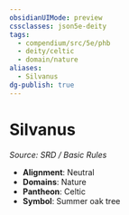 ```yaml
---
obsidianUIMode: preview
cssclasses: json5e-deity
tags:
  - compendium/src/5e/phb
  - deity/celtic
  - domain/nature
aliases:
  - Silvanus
dg-publish: true
---
```

# Silvanus
*Source: SRD / Basic Rules* 

- **Alignment**: Neutral
- **Domains**: Nature
- **Pantheon**: Celtic
- **Symbol**: Summer oak tree